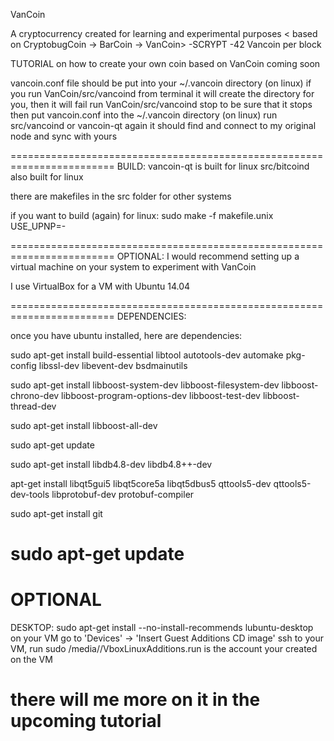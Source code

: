 VanCoin


A cryptocurrency created for learning and experimental purposes
< based on CryptobugCoin -> BarCoin -> VanCoin>
-SCRYPT
-42 Vancoin per block

TUTORIAL on how to create your own coin based on VanCoin coming soon

vancoin.conf file should be put into your ~/.vancoin directory (on linux)
if you run VanCoin/src/vancoind from terminal it will create the directory for you,
 then it will fail
run VanCoin/src/vancoind stop 
to be sure that it stops
then put vancoin.conf into the ~/.vancoin directory (on linux)
run src/vancoind or vancoin-qt again
it should find and connect to my original node and sync with yours




========================================================================
BUILD:
vancoin-qt is built for linux
src/bitcoind also built for linux

there are makefiles in the src folder for other systems

if you want to build (again) for linux: 
sudo make -f makefile.unix USE_UPNP=-


========================================================================
OPTIONAL:
I would recommend setting up a virtual machine on your system to experiment with VanCoin

I use VirtualBox for a VM
with Ubuntu 14.04

========================================================================
DEPENDENCIES:

once you have ubuntu installed, here are dependencies:

sudo apt-get install build-essential libtool autotools-dev automake pkg-
config libssl-dev libevent-dev bsdmainutils

sudo apt-get install libboost-system-dev libboost-filesystem-dev libboost-
chrono-dev libboost-program-options-dev libboost-test-dev libboost-
thread-dev

sudo apt-get install libboost-all-dev

sudo apt-get update

sudo apt-get install libdb4.8-dev libdb4.8++-dev

apt-get install libqt5gui5 libqt5core5a libqt5dbus5 qttools5-dev
qttools5-dev-tools libprotobuf-dev protobuf-compiler

sudo apt-get install git

sudo apt-get update
========================================================================


OPTIONAL 
========================================================================
DESKTOP:
sudo apt-get install --no-install-recommends lubuntu-desktop
on your VM go to 'Devices' -> 'Insert Guest Additions CD image'
ssh to your VM, run 
sudo /media/<user name>/VboxLinuxAdditions.run
<user name> is the account your created on the VM

there will me more on it in the upcoming tutorial
========================================================================
